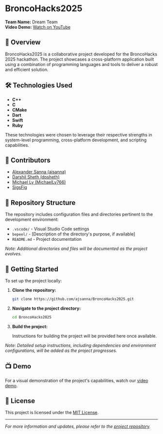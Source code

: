 # BroncoHacks2025

**Team Name:** Dream Team  
**Video Demo:** [Watch on YouTube](https://youtu.be/ASo6Ao8WUI8?si=-QYZVvVqtndh3OSM)

## 📌 Overview

BroncoHacks2025 is a collaborative project developed for the BroncoHacks 2025 hackathon.
The project showcases a cross-platform application built using a combination of programming languages and tools to deliver a robust and efficient solution.

## 🛠️ Technologies Used

- **C++**
- **C**
- **CMake**
- **Dart**
- **Swift**
- **Ruby**

These technologies were chosen to leverage their respective strengths in system-level programming, cross-platform development, and scripting capabilities.

## 👥 Contributors

- [Alexander Sanna (ajsanna)](https://github.com/ajsanna)
- [Darshil Sheth (dpsheth)](https://github.com/dpsheth)
- [Michael Ly (MichaelLy766)](https://github.com/MichaelLy766)
- [SigsFig](https://github.com/SigsFig)

## 📂 Repository Structure

The repository includes configuration files and directories pertinent to the development environment:

- `.vscode/` - Visual Studio Code settings
- `bepeel/` - [Description of the directory's purpose, if available]
- `README.md` - Project documentation

*Note: Additional directories and files will be documented as the project evolves.*

## 🚀 Getting Started

To set up the project locally:

1. **Clone the repository:**

   ```bash
   git clone https://github.com/ajsanna/BroncoHacks2025.git
   ```

2. **Navigate to the project directory:**

   ```bash
   cd BroncoHacks2025
   ```

3. **Build the project:**

   Instructions for building the project will be provided here once available.

*Note: Detailed setup instructions, including dependencies and environment configurations, will be added as the project progresses.*

## 📺 Demo

For a visual demonstration of the project's capabilities, watch our [video demo](https://youtu.be/ASo6Ao8WUI8?si=-QYZVvVqtndh3OSM).

## 📄 License

This project is licensed under the [MIT License](LICENSE).

---

*For more information and updates, please refer to the [project repository](https://github.com/ajsanna/BroncoHacks2025).*

